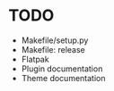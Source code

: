 TODO
====

* Makefile/setup.py
* Makefile: release
* Flatpak
* Plugin documentation
* Theme documentation
